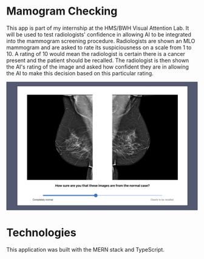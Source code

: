 # Mamogram Checking
This app is part of my internship at the HMS/BWH Visual Attention Lab. It will be used to test radiologists' confidence in allowing AI to be integrated into the mammogram screening procedure. Radiologists are shown an MLO mammogram and are asked to rate its suspiciousness on a scale from 1 to 10. A rating of 10 would mean the radiologist is certain there is a cancer present and the patient should be recalled. The radiologist is then shown the AI's rating of the image and asked how confident they are in allowing the AI to make this decision based on this particular rating.

<img src="src/assets/trial.png" alt="not found" />

# Technologies
This application was built with the MERN stack and TypeScript.
